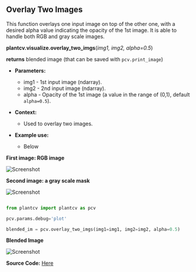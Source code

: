## Overlay Two Images

This function overlays one input image on top of the other one, with a desired alpha value indicating the opacity of the 1st image. It is able to handle both RGB  and gray scale images.

**plantcv.visualize.overlay_two_imgs**(*img1, img2, alpha=0.5*)

**returns** blended image (that can be saved with `pcv.print_image`)

- **Parameters:**
    - img1        - 1st input image (ndarray).
    - img2        - 2nd input image (ndarray).
    - alpha       - Opacity of the 1st image (a value in the range of (0,1), default `alpha=0.5`).

- **Context:**
    - Used to overlay two images. 
- **Example use:**
    - Below

**First image: RGB image**

![Screenshot](img/documentation_images/visualize_overlay_two_imgs/overlay_rgb.png)

**Second image: a gray scale mask**

![Screenshot](img/documentation_images/visualize_overlay_two_imgs/overlay_bin.png)


```python

from plantcv import plantcv as pcv

pcv.params.debug='plot'

blended_im = pcv.overlay_two_imgs(img1=img1, img2=img2, alpha=0.5)

```

**Blended Image**

![Screenshot](img/documentation_images/visualize_overlay_two_imgs/overlay_result.png)


**Source Code:** [Here](https://github.com/danforthcenter/plantcv/blob/main/plantcv/plantcv/visualize/overlay_two_imgs.py)
